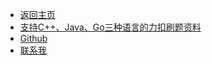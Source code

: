 - [返回主页](./)
- [支持C++、Java、Go三种语言的力扣刷题资料](https://t.1yb.co/o52u)
- [Github](https://github.com/forthespada)
-  [联系我](http://moguit.cn/#/)


